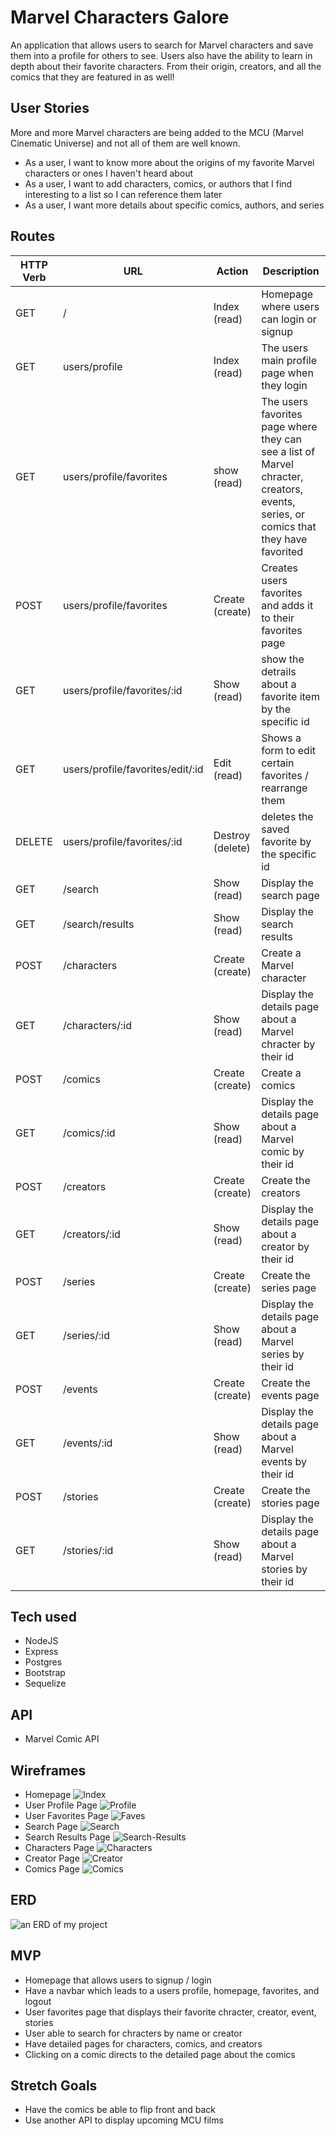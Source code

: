 # Marvel Characters Galore

An application that allows users to search for Marvel characters and save them into a profile for others to see. Users also have the ability to learn in depth about their favorite characters. From their origin, creators, and all the comics that they are featured in as well!

## User Stories
More and more Marvel characters are being added to the MCU (Marvel Cinematic Universe) and not all of them are well known.
* As a user, I want to know more about the origins of my favorite Marvel characters or ones I haven't heard about
* As a user, I want to add characters, comics, or authors that I find interesting to a list so I can reference them later
* As a user, I want more details about specific comics, authors, and series 


## Routes

| **HTTP Verb**| **URL** |  **Action**| **Description**
|------------|-------------|------------|------------|
| GET        | /      | Index (read)  | Homepage where users can login or signup
| GET         | users/profile       | Index (read) |  The users main profile page when they login
| GET          | users/profile/favorites      | show (read)   | The users favorites page where they can see a list of Marvel chracter, creators, events, series, or comics that they have favorited
| POST     | users/profile/favorites       | Create (create)      |  Creates users favorites and adds it to their favorites page
| GET     | users/profile/favorites/:id | Show (read)    | show the detrails about a favorite item by the specific id
| GET     | users/profile/favorites/edit/:id | Edit (read)    | Shows a form to edit certain favorites / rearrange them
| DELETE | users/profile/favorites/:id       | Destroy (delete)      | deletes the saved favorite by the specific id
| GET     | /search | Show (read)   | Display the search page
| GET     | /search/results | Show (read)   | Display the search results
| POST     | /characters      | Create (create)      |  Create a Marvel character
| GET      | /characters/:id   | Show (read)  | Display the details page about a Marvel chracter by their id
| POST     | /comics      | Create (create)      |  Create a comics
| GET      | /comics/:id   | Show (read)  | Display the details page about a Marvel comic by their id
| POST     | /creators      | Create (create)      |  Create the creators
| GET      | /creators/:id   | Show (read)  | Display the details page about a creator by their id
| POST     | /series      | Create (create)      |  Create the series page
| GET      | /series/:id   | Show (read)  | Display the details page about a Marvel series by their id
| POST     | /events      | Create (create)      |  Create the events page
| GET      | /events/:id   | Show (read)  | Display the details page about a Marvel events by their id
| POST     | /stories      | Create (create)      |  Create the stories page
| GET      | /stories/:id   | Show (read)  | Display the details page about a Marvel stories by their id

## Tech used
* NodeJS
* Express
* Postgres
* Bootstrap
* Sequelize

## API
* Marvel Comic API

## Wireframes
* Homepage
![Index](./wireframes/Index.jpg)
* User Profile Page
![Profile](./wireframes/Profile.jpg)
* User Favorites Page
![Faves](./wireframes/Faves.jpg)
* Search Page
![Search](./wireframes/Search.jpg)
* Search Results Page
![Search-Results](./wireframes/Search-Results.jpg)
* Characters Page
![Characters](./wireframes/Characters.jpg)
* Creator Page
![Creator](./wireframes/Creator.jpg)
* Comics Page
![Comics](./wireframes/Comics.jpg)

## ERD

![an ERD of my project](./ERD.drawio.png)

## MVP
* Homepage that allows users to signup / login
* Have a navbar which leads to a users profile, homepage, favorites, and logout
* User favorites page that displays their favorite chracter, creator, event, stories
* User able to search for chracters by name or creator
* Have detailed pages for characters, comics, and creators
* Clicking on a comic directs to the detailed page about the comics

## Stretch Goals
* Have the comics be able to flip front and back
* Use another API to display upcoming MCU films

